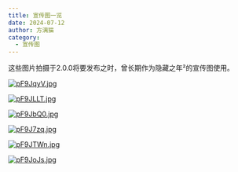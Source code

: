 ```yaml
---
title: 宣传图一览
date: 2024-07-12
author: 方漓猫
category:
  - 宣传图
---
```


这些图片拍摄于2.0.0将要发布之时，曾长期作为隐藏之年²的宣传图使用。

<!-- more -->
[![pF9JqyV.jpg](https://s11.ax1x.com/2024/01/10/pF9JqyV.jpg)](https://imgse.com/i/pF9JqyV)

[![pF9JLLT.jpg](https://s11.ax1x.com/2024/01/10/pF9JLLT.jpg)](https://imgse.com/i/pF9JLLT)

[![pF9JbQ0.jpg](https://s11.ax1x.com/2024/01/10/pF9JbQ0.jpg)](https://imgse.com/i/pF9JbQ0)

[![pF9J7zq.jpg](https://s11.ax1x.com/2024/01/10/pF9J7zq.jpg)](https://imgse.com/i/pF9J7zq)

[![pF9JTWn.jpg](https://s11.ax1x.com/2024/01/10/pF9JTWn.jpg)](https://imgse.com/i/pF9JTWn)

[![pF9JoJs.jpg](https://s11.ax1x.com/2024/01/10/pF9JoJs.jpg)](https://imgse.com/i/pF9JoJs)